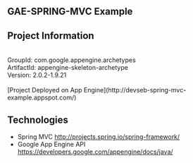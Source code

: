 ## GAE-SPRING-MVC Example

## Project Information
<br>
GroupId: com.google.appengine.archetypes<br>
ArtifactId: appengine-skeleton-archetype<br>
Version: 2.0.2-1.9.21<br>
<br>
[Project Deployed on App Engine](http://devseb-spring-mvc-example.appspot.com/) 

## Technologies

<ul>
	<li>Spring MVC <a href="http://projects.spring.io/spring-framework/">http://projects.spring.io/spring-framework/</a></li>
	<li>Google App Engine API <a href="https://developers.google.com/appengine/docs/java/">https://developers.google.com/appengine/docs/java/</a></li>
	</ul>



